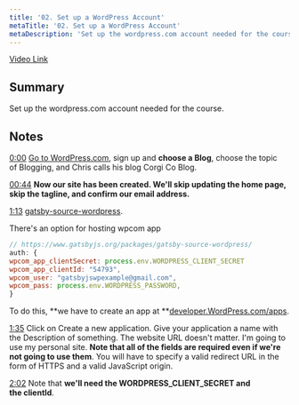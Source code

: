 ```yaml
---
title: '02. Set up a WordPress Account'
metaTitle: '02. Set up a WordPress Account'
metaDescription: 'Set up the wordpress.com account needed for the course.'
---
```


[Video Link](https://egghead.io/lessons/gatsby-set-up-a-wordpress-account#t=00)

## Summary

Set up the wordpress.com account needed for the course.

## Notes

[0:00](https://egghead.io/lessons/gatsby-set-up-a-wordpress-account#t=00) [Go to WordPress.com](https://wordpress.com/start/user?ref=logged-out-homepage-lp), sign up and **choose a Blog**, choose the topic of Blogging, and Chris calls his blog Corgi Co Blog.

[00:44](https://egghead.io/lessons/gatsby-set-up-a-wordpress-account#t=44) **Now our site has been created. We'll skip updating the home page, skip the tagline, and confirm our email address.**

[1:13](https://egghead.io/lessons/gatsby-set-up-a-wordpress-account#t=73) [gatsby-source-wordpress](https://www.gatsbyjs.org/packages/gatsby-source-wordpress/).

There's an option for hosting wpcom app

```js
// https://www.gatsbyjs.org/packages/gatsby-source-wordpress/
auth: {
wpcom_app_clientSecret: process.env.WORDPRESS_CLIENT_SECRET
wpcom_app_clientId: "54793",
wpcom_user: "gatsbyjswpexample@gmail.com",
wpcom_pass: process.env.WORDPRESS_PASSWORD,
}
```

To do this, **we have to create an app at **[developer.WordPress.com/apps](https://developer.wordpress.com/apps).

[1:35](https://egghead.io/lessons/gatsby-set-up-a-wordpress-account#t=95) Click on Create a new application. Give your application a name with the Description of something. The website URL doesn't matter. I'm going to use my personal site. **Note that all of the fields are required even if we're not going to use them**. You will have to specify a valid redirect URL in the form of HTTPS and a valid JavaScript origin.

[2:02](https://egghead.io/lessons/gatsby-set-up-a-wordpress-account#t=122) Note that **we'll need the WORDPRESS_CLIENT_SECRET and the clientId**.
